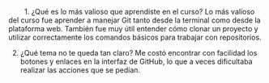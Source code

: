         1. ¿Qué es lo más valioso que aprendiste en el curso?
Lo más valioso del curso fue aprender a manejar Git tanto desde la terminal como desde la plataforma web. También fue muy útil entender cómo clonar un proyecto y utilizar correctamente los comandos básicos para trabajar con repositorios.

2. ¿Qué tema no te queda tan claro?
Me costó encontrar con facilidad los botones y enlaces en la interfaz de GitHub, lo que a veces dificultaba realizar las acciones que se pedían.       


